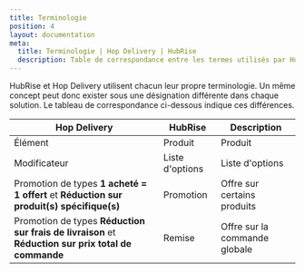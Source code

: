```yaml
---
title: Terminologie
position: 4
layout: documentation
meta:
  title: Terminologie | Hop Delivery | HubRise
  description: Table de correspondance entre les termes utilisés par Hop Delivery et ceux utilisés par HubRise.
---
```


HubRise et Hop Delivery utilisent chacun leur propre terminologie. Un même concept peut donc exister sous une désignation différente dans chaque solution. Le tableau de correspondance ci-dessous indique ces différences.

| Hop Delivery                                                                                        | HubRise         | Description                   |
|-----------------------------------------------------------------------------------------------------|-----------------|-------------------------------|
| Élément                                                                                             | Produit         | Produit                       |
| Modificateur                                                                                        | Liste d'options | Liste d'options               |
| Promotion de types **1 acheté = 1 offert** et **Réduction sur produit(s) spécifique(s)**            | Promotion       | Offre sur certains produits   |
| Promotion de types **Réduction sur frais de livraison** et **Réduction sur prix total de commande** | Remise          | Offre sur la commande globale |
